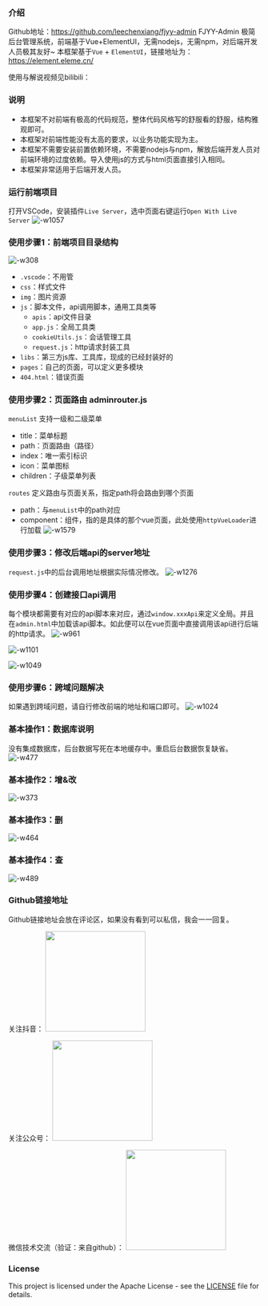 
### 介绍

Github地址：https://github.com/leechenxiang/fjyy-admin
FJYY-Admin 极简后台管理系统，前端基于Vue+ElementUI，无需nodejs，无需npm，对后端开发人员极其友好~
本框架基于`Vue` + `ElementUI`，链接地址为：https://element.eleme.cn/

使用与解说视频见bilibili：

### 说明
* 本框架不对前端有极高的代码规范，整体代码风格写的舒服看的舒服，结构雅观即可。
* 本框架对前端性能没有太高的要求，以业务功能实现为主。
* 本框架不需要安装前置依赖环境，不需要nodejs与npm，解放后端开发人员对前端环境的过度依赖。导入使用js的方式与html页面直接引入相同。
* 本框架非常适用于后端开发人员。

### 运行前端项目
打开VSCode，安装插件`Live Server`，选中页面右键运行`Open With Live Server`
![-w1057](./media/17267139215576.jpg)

### 使用步骤1：前端项目目录结构
![-w308](./media/17267178681419.jpg)
* `.vscode`：不用管
* `css`：样式文件
* `img`：图片资源
* `js`：脚本文件，api调用脚本，通用工具类等
    * `apis`：api文件目录
    * `app.js`：全局工具类
    * `cookieUtils.js`：会话管理工具
    * `request.js`：http请求封装工具
* `libs`：第三方js库、工具库，现成的已经封装好的
* `pages`：自己的页面，可以定义更多模块
* `404.html`：错误页面

### 使用步骤2：页面路由 adminrouter.js
`menuList` 支持一级和二级菜单
* title：菜单标题
* path：页面路由（路径）
* index：唯一索引标识
* icon：菜单图标
* children：子级菜单列表

`routes` 定义路由与页面关系，指定path将会路由到哪个页面
* path：与`menuList`中的path对应
* component：组件，指的是具体的那个vue页面，此处使用`httpVueLoader`进行加载
![-w1579](./media/17267182713176.jpg)

### 使用步骤3：修改后端api的server地址
`request.js`中的后台调用地址根据实际情况修改。
![-w1276](./media/17267185305720.jpg)

### 使用步骤4：创建接口api调用
每个模块都需要有对应的api脚本来对应，通过`window.xxxApi`来定义全局。并且在`admin.html`中加载该api脚本。如此便可以在vue页面中直接调用该api进行后端的http请求。
![-w961](./media/17267185879161.jpg)

![-w1101](./media/17267186684968.jpg)

![-w1049](./media/17267187033002.jpg)

### 使用步骤6：跨域问题解决
如果遇到跨域问题，请自行修改前端的地址和端口即可。
![-w1024](./media/17267123310585.jpg)

### 基本操作1：数据库说明
没有集成数据库，后台数据写死在本地缓存中。重启后台数据恢复缺省。
![-w477](./media/17267138396844.jpg)

### 基本操作2：增&改
![-w373](./media/17267181329859.jpg)

### 基本操作3：删
![-w464](./media/17267181499528.jpg)

### 基本操作4：查
![-w489](./media/17267181411888.jpg)

### Github链接地址
Github链接地址会放在评论区，如果没有看到可以私信，我会一一回复。

关注抖音：
<img src="./media/qrcode-douyin.png" width ="200" />



关注公众号：
<img src="./media/qrcode-gzh.png" width ="200" />



微信技术交流（验证：来自github）：
<img src="./media/qrcode-fjyy.png" width ="200" />


### License

This project is licensed under the Apache License - see the [LICENSE](./LICENSE) file for details.